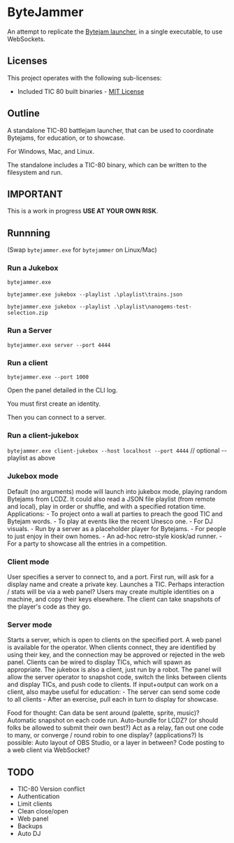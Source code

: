 # ByteJammer

An attempt to replicate the [Bytejam launcher](https://github.com/glastonbridge/bytejams), in a single executable, to use WebSockets.

## Licenses

This project operates with the following sub-licenses:

- Included TIC 80 built binaries - [MIT License](https://github.com/nesbox/TIC-80/blob/main/LICENSE)

## Outline

A standalone TIC-80 battlejam launcher, that can be used to coordinate Bytejams, for education, or to showcase.

For Windows, Mac, and Linux.

The standalone includes a TIC-80 binary, which can be written to the filesystem and run.

## **IMPORTANT**

This is a work in progress **USE AT YOUR OWN RISK**.

## Runnning

(Swap `bytejammer.exe` for `bytejammer` on Linux/Mac)

### Run a Jukebox

`bytejammer.exe`

`bytejammer.exe jukebox --playlist .\playlist\trains.json`

`bytejammer.exe jukebox --playlist .\playlist\nanogems-test-selection.zip`

### Run a Server

`bytejammer.exe server --port 4444`

### Run a client

`bytejammer.exe --port 1000`

Open the panel detailed in the CLI log.

You must first create an identity.

Then you can connect to a server.

### Run a client-jukebox

`bytejammer.exe client-jukebox --host localhost --port 4444` // optional --playlist as above


### Jukebox mode

Default (no arguments) mode will launch into jukebox mode, playing random Bytejams from LCDZ.
It could also read a JSON file playlist (from remote and local), play in order or shuffle, and with a specified rotation time.
Applications:
    - To project onto a wall at parties to preach the good TIC and Bytejam words.
    - To play at events like the recent Unesco one.
    - For DJ visuals.
    - Run by a server as a placeholder player for Bytejams.
    - For people to just enjoy in their own homes.
    - An ad-hoc retro-style kiosk/ad runner.
    - For a party to showcase all the entries in a competition.

### Client mode

User specifies a server to connect to, and a port.
First run, will ask for a display name and create a private key.
Launches a TIC.
Perhaps interaction / stats will be via a web panel?
Users may create multiple identities on a machine, and copy their keys elsewhere.
The client can take snapshots of the player's code as they go.

### Server mode

Starts a server, which is open to clients on the specified port.
A web panel is available for the operator.
When clients connect, they are identified by using their key, and the connection may be approved or rejected in the web panel.
Clients can be wired to display TICs, which will spawn as appropriate.
The jukebox is also a client, just run by a robot.
The panel will allow the server operator to snapshot code, switch the links between clients and display TICs, and push code to clients.
If input+output can work on a client, also maybe useful for education:
    - The server can send some code to all clients
    - After an exercise, pull each in turn to display for showcase.

Food for thought:
Can data be sent around (palette, sprite, music)?
Automatic snapshot on each code run.
Auto-bundle for LCDZ? (or should folks be allowed to submit their own best?)
Act as a relay, fan out one code to many, or converge / round robin to one display? (applications?)
Is possible: Auto layout of OBS Studio, or a layer in between?
Code posting to a web client via WebSocket?

## TODO

- TIC-80 Version conflict
- Authentication
- Limit clients
- Clean close/open
- Web panel
- Backups
- Auto DJ

